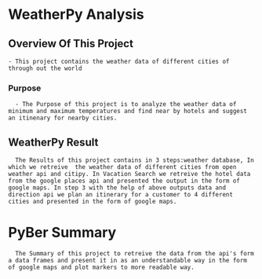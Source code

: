 # WeatherPy Analysis

## Overview Of This Project
    - This project contains the weather data of different cities of through out the world

### Purpose 
      - The Purpose of this project is to analyze the weather data of minimum and maximum temperatures and find near by hotels and suggest an itinenary for nearby cities.
##  WeatherPy Result
      The Results of this project contains in 3 steps:weather database, In which we retreive  the weather data of different cities from open weather api and citipy. In Vacation Search we retreive the hotel data from the google places api and presented the output in the form of google maps. In step 3 with the help of above outputs data and direction api we plan an itinerary for a customer to 4 different cities and presented in the form of google maps.
# PyBer Summary
      The Summary of this project to retreive the data from the api's form a data frames and present it in as an understandable way in the form of google maps and plot markers to more readable way.